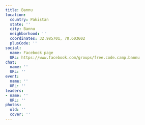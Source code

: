 ```yaml
---
title: Bannu
location:
  country: Pakistan
  state: ''
  city: Bannu
  neighborhood: ''
  coordinates: 32.985701, 70.603602
  plusCode: ''
social:
  name: Facebook page
  URL: https://www.facebook.com/groups/free.code.camp.bannu
chat:
  name: ''
  URL: ''
event:
  name: ''
  URL: ''
leaders:
- name: ''
  URL: ''
photos:
  old: ''
  cover: ''
---
```

